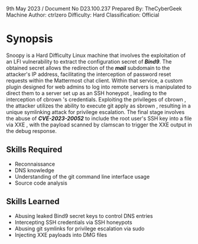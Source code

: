 9th May 2023 / Document No D23.100.237
Prepared By: TheCyberGeek
Machine Author: ctrlzero
Difficulty: Hard
Classification: Official

# Synopsis

Snoopy is a Hard Difficulty Linux machine that involves the exploitation of an LFI vulnerability to extract the configuration secret of ***Bind9***. The obtained secret allows the redirection of the ***mail*** subdomain to the attacker's IP address, facilitating the interception of password reset requests within the Mattermost chat client. Within that service, a custom plugin designed for web admins to log into remote servers is manipulated to direct them to a server set up as an SSH honeypot , leading to the interception of cbrown 's credentials. Exploiting the privileges of cbrown , the attacker utilizes the ability to execute git apply as sbrown , resulting in a unique symlinking attack for privilege escalation. The final stage involves the abuse of ***CVE-2023-20052*** to include the root user's SSH key into a file via XXE , with the payload scanned by clamscan to trigger the XXE output in the debug response.

## Skills Required

- Reconnaissance
- DNS knowledge
- Understanding of the git command line interface usage
- Source code analysis
## Skills Learned
- Abusing leaked Bind9 secret keys to control DNS entries
- Intercepting SSH credentials via SSH honeypots
- Abusing git symlinks for privilege escalation via sudo
- Injecting XXE payloads into DMG files
